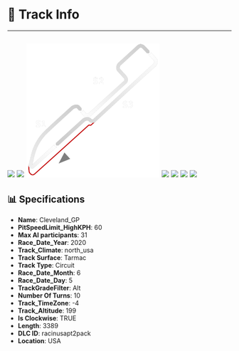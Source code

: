 # 🏁 Track Info

---
![](image_1.jpg)
![](image_2.jpg)
![](image_3.jpg)
![](image_4.jpg)
![](image_5.jpg)
![](image_6.jpg)
![](image_7.jpg)
---

## 📊 Specifications

- **Name**: Cleveland_GP
- **PitSpeedLimit_HighKPH**: 60
- **Max AI participants**: 31
- **Race_Date_Year**: 2020
- **Track_Climate**: north_usa
- **Track Surface**: Tarmac
- **Track Type**: Circuit
- **Race_Date_Month**: 6
- **Race_Date_Day**: 5
- **TrackGradeFilter**: Alt
- **Number Of Turns**: 10
- **Track_TimeZone**: -4
- **Track_Altitude**: 199
- **Is Clockwise**: TRUE
- **Length**: 3389
- **DLC ID**: racinusapt2pack
- **Location**: USA
